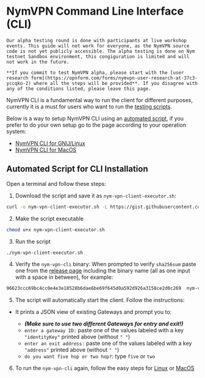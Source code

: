# NymVPN Command Line Interface (CLI)

```admonish info
Our alpha testing round is done with participants at live workshop events. This guide will not work for everyone, as the NymVPN source code is not yet publicly accessible. The alpha testing is done on Nym testnet Sandbox environment, this congiguration is limited and will not work in the future.

**If you commit to test NymVPN alpha, please start with the [user research form](https://opnform.com/forms/nymvpn-user-research-at-37c3-yccqko-2) where all the steps will be provided**. If you disagree with any of the conditions listed, please leave this page.
```

NymVPN CLI is a fundamental way to run the client for different purposes, currently it is a must for users who want to run the [testing scripts](testing.md).

Below is a way to setup NymVPN CLI using an [automated script](#automated-script-for-cli-installation), if you prefer to do your own setup go to the page according to your operation system:

* [NymVPN CLI for GNU/Linux](cli-linux.md)
* [NymVPN CLI for MacOS](cli-mac.md)

## Automated Script for CLI Installation

Open a terminal and follow these steps:

1. Download the script and save it as `nym-vpn-client-executor.sh`: 
```sh
curl -o nym-vpn-client-executor.sh -L https://gist.githubusercontent.com/tommyv1987/87267ded27e1eb7651aa9cc745ddf4af/raw/99cea8f4d80f2d002802ed1cbedba288bfca4488/execute-nym-vpn-cli-binary.sh
```
2. Make the script executable
```sh
chmod u+x nym-vpn-client-executor.sh
```
3. Run the script
```sh
./nym-vpn-client-executor.sh
```
4. Verify the `nym-vpn-cli` binary: When prompted to verify `sha256sum` paste one from the [release page](https://github.com/nymtech/nym/releases/tag/nym-vpn-alpha-0.0.2) including the binary name (all as one input with a space in between), for example:
```sh
96623ccc69bc4cc0e4e3e18528b6dae6be69f645d0a592d926a3158ce2d0c269  nym-vpn-cli_0.1.0_macos_x86_64.zip
```

5. The script will automatically start the client. Follow the instructions:  

* It prints a JSON view of existing Gateways and prompt you to:
    - ***(Make sure to use two different Gateways for entry and exit!)***
    - `enter a gateway ID:` paste one of the values labeled with a key `"identityKey"` printed above (without `" "`)
    - `enter an exit address:` paste one of the values labeled with a key `"address"` printed above (without `" "`)
    - `do you want five hop or two hop?`: type `five` or `two`
    
    <!-- enter wireguard ID -->

6. To run the `nym-vpn-cli` again, follow the easy steps for [Linux](cli-linux.md#run-nymvpn) or [MacOS](cli-macos.md#run-nymvpn)
